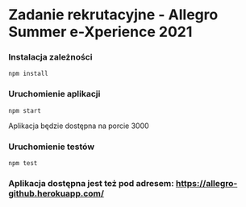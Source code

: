 # Zadanie rekrutacyjne - Allegro Summer e-Xperience 2021

### Instalacja zależności
`npm install`

### Uruchomienie aplikacji
`npm start`

Aplikacja będzie dostępna na porcie 3000


### Uruchomienie testów
`npm test`

### Aplikacja dostępna jest też pod adresem: https://allegro-github.herokuapp.com/
